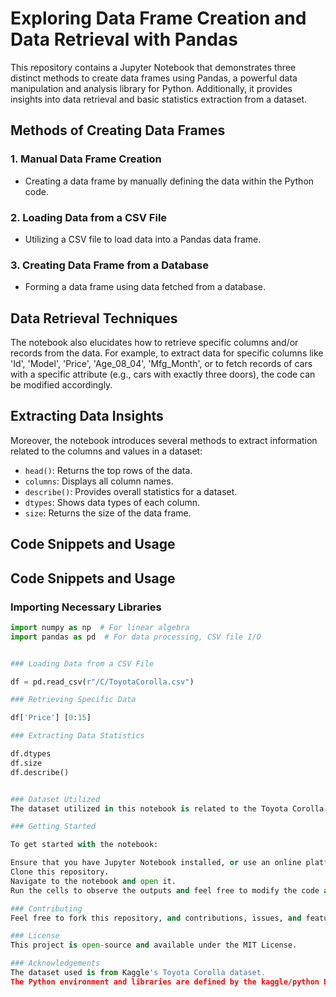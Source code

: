 # Exploring Data Frame Creation and Data Retrieval with Pandas

This repository contains a Jupyter Notebook that demonstrates three distinct methods to create data frames using Pandas, a powerful data manipulation and analysis library for Python. Additionally, it provides insights into data retrieval and basic statistics extraction from a dataset.

## Methods of Creating Data Frames

### 1. Manual Data Frame Creation
   - Creating a data frame by manually defining the data within the Python code.

### 2. Loading Data from a CSV File
   - Utilizing a CSV file to load data into a Pandas data frame.

### 3. Creating Data Frame from a Database
   - Forming a data frame using data fetched from a database.

## Data Retrieval Techniques

The notebook also elucidates how to retrieve specific columns and/or records from the data. For example, to extract data for specific columns like 'Id', 'Model', 'Price', 'Age_08_04', 'Mfg_Month', or to fetch records of cars with a specific attribute (e.g., cars with exactly three doors), the code can be modified accordingly.

## Extracting Data Insights

Moreover, the notebook introduces several methods to extract information related to the columns and values in a dataset:
   - `head()`: Returns the top rows of the data.
   - `columns`: Displays all column names.
   - `describe()`: Provides overall statistics for a dataset.
   - `dtypes`: Shows data types of each column.
   - `size`: Returns the size of the data frame.

## Code Snippets and Usage

## Code Snippets and Usage

### Importing Necessary Libraries
```python
import numpy as np  # For linear algebra
import pandas as pd  # For data processing, CSV file I/O


### Loading Data from a CSV File

df = pd.read_csv(r"/C/ToyotaCorolla.csv")

### Retrieving Specific Data

df['Price'] [0:15]

### Extracting Data Statistics

df.dtypes
df.size
df.describe()


### Dataset Utilized
The dataset utilized in this notebook is related to the Toyota Corolla and is available in the /kaggle/input/toyota-corolla/ToyotaCorolla.csv path. It contains various attributes of the cars, such as 'Price', 'Age_08_04', 'Mfg_Month', and 'Doors', among others.

### Getting Started

To get started with the notebook:

Ensure that you have Jupyter Notebook installed, or use an online platform that supports it.
Clone this repository.
Navigate to the notebook and open it.
Run the cells to observe the outputs and feel free to modify the code as per your requirements.

### Contributing
Feel free to fork this repository, and contributions, issues, and feature requests are welcome!

### License
This project is open-source and available under the MIT License.

### Acknowledgements
The dataset used is from Kaggle's Toyota Corolla dataset.
The Python environment and libraries are defined by the kaggle/python Docker image.




